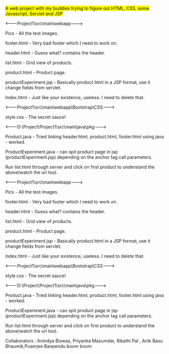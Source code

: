 <span style="background-color: #FFFF00">A web project with my buddies trying to figure out HTML, CSS, some Javascript, Servlet and JSP
</span>

<---Project1\src\main\webapp--->

Pics - All the test images.

footer.html - Very bad footer which I need to work on.

header.html - Guess what? contains the header.

list.html - Grid view of products.

product.html - Product page.

productExperiment.jsp - Basically product.html in a JSP format, use it change fields from servlet.

Index.html - Just like your existence, useless. I need to delete that.

<---Project1\src\main\webapp\Bootstrap\CSS--->

style.css - The secret sauce!



<---D:\Project\Project1\src\main\java\pkg--->

Product.java - Tried linking header.html, product.html, footer.html using java - worked.

ProductExperiment.java - can spit product page in jsp (productExperiment.jsp) depending on the anchor tag call parameters. 

Run list.html through server and click on first product to understand the above(watch the url too).
 


<---Project1\src\main\webapp--->

Pics - All the test images.

footer.html - Very bad footer which I need to work on.

header.html - Guess what? contains the header.

list.html - Grid view of products.

product.html - Product page.

productExperiment.jsp - Basically product.html in a JSP format, use it change fields from servlet.

Index.html - Just like your existence, useless. I need to delete that.



<---Project1\src\main\webapp\Bootstrap\CSS--->

style.css - The secret sauce!



<---D:\Project\Project1\src\main\java\pkg--->

Product.java - Tried linking header.html, product.html, footer.html using java - worked.

ProductExperiment.java - can spit product page in jsp (productExperiment.jsp) depending on the anchor tag call parameters. 

Run list.html through server and click on first product to understand the above(watch the url too).
 
Collaborators : Anindya Biswas, Priyanka Mazumdar, Rikathi Pal , Anik Basu Bhaumik,Puserjee Banpendu
boom boom 

